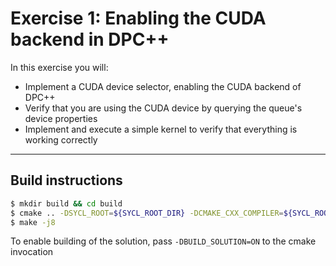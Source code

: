 # Exercise 1: Enabling the CUDA backend in DPC++

In this exercise you will:
- Implement a CUDA device selector, enabling the CUDA backend of DPC++
- Verify that you are using the CUDA device by querying the queue's device properties
- Implement and execute a simple kernel to verify that everything is working correctly

---

## Build instructions

```bash
$ mkdir build && cd build
$ cmake .. -DSYCL_ROOT=${SYCL_ROOT_DIR} -DCMAKE_CXX_COMPILER=${SYCL_ROOT_DIR}/bin/clang++
$ make -j8
```

To enable building of the solution, pass `-DBUILD_SOLUTION=ON` to the cmake invocation

